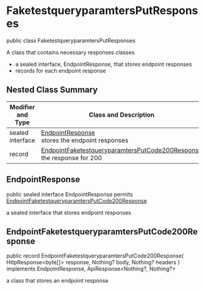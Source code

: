# FaketestqueryparamtersPutResponses

public class FaketestqueryparamtersPutResponses

A class that contains necessary responses classes
- a sealed interface, EndpointResponse, that stores endpoint responses
- records for each endpoint response

## Nested Class Summary
| Modifier and Type | Class and Description |
| ----------------- | --------------------- |
| sealed interface | [EndpointResponse](#endpointresponse)<br> stores the endpoint responses |
| record | [EndpointFaketestqueryparamtersPutCode200Response](#endpointfaketestqueryparamtersputcode200response)<br> the response for 200 |

## EndpointResponse
public sealed interface EndpointResponse permits<br>
[EndpointFaketestqueryparamtersPutCode200Response](#endpointfaketestqueryparamtersputcode200response)

a sealed interface that stores endpoint responses

## EndpointFaketestqueryparamtersPutCode200Response
public record EndpointFaketestqueryparamtersPutCode200Response(
    HttpResponse<byte[]> response,
    Nothing? body,
    Nothing? headers
) implements EndpointResponse, ApiResponse<Nothing?, Nothing?><br>

a class that stores an endpoint response

